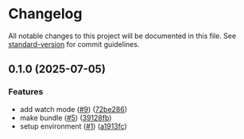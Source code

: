 # Changelog

All notable changes to this project will be documented in this file. See [standard-version](https://github.com/conventional-changelog/standard-version) for commit guidelines.

## 0.1.0 (2025-07-05)


### Features

* add watch mode ([#9](https://github.com/lapkiteam/qsp-bundle/issues/9)) ([72be286](https://github.com/lapkiteam/qsp-bundle/commit/72be2868cce39b537bcaa4fe68f0d8ba120cfcfc))
* make bundle ([#5](https://github.com/lapkiteam/qsp-bundle/issues/5)) ([39128fb](https://github.com/lapkiteam/qsp-bundle/commit/39128fbb67c4e2b37197e10c26ea6ad8ee675aae))
* setup environment ([#1](https://github.com/lapkiteam/qsp-bundle/issues/1)) ([a1913fc](https://github.com/lapkiteam/qsp-bundle/commit/a1913fc5518a773cc8721f0c169f1db68672d155))
